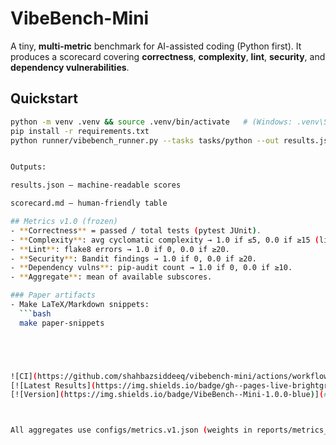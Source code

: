 # VibeBench-Mini

A tiny, **multi-metric** benchmark for AI-assisted coding (Python first).
It produces a scorecard covering **correctness**, **complexity**, **lint**, **security**, and **dependency vulnerabilities**.

## Quickstart
```bash
python -m venv .venv && source .venv/bin/activate   # (Windows: .venv\Scripts\activate)
pip install -r requirements.txt
python runner/vibebench_runner.py --tasks tasks/python --out results.json


Outputs:

results.json — machine-readable scores

scorecard.md — human-friendly table

## Metrics v1.0 (frozen)
- **Correctness** = passed / total tests (pytest JUnit).
- **Complexity**: avg cyclomatic complexity → 1.0 if ≤5, 0.0 if ≥15 (linear in between).
- **Lint**: flake8 errors → 1.0 if 0, 0.0 if ≥20.
- **Security**: Bandit findings → 1.0 if 0, 0.0 if ≥20.
- **Dependency vulns**: pip-audit count → 1.0 if 0, 0.0 if ≥10.
- **Aggregate**: mean of available subscores.

### Paper artifacts
- Make LaTeX/Markdown snippets:
  ```bash
  make paper-snippets





![CI](https://github.com/shahbazsiddeeq/vibebench-mini/actions/workflows/benchmark.yml/badge.svg)
[![Latest Results](https://img.shields.io/badge/gh--pages-live-brightgreen)](https://shahbazsiddeeq.github.io/vibebench-mini/)
[![Version](https://img.shields.io/badge/VibeBench--Mini-1.0.0-blue)](#)



All aggregates use configs/metrics.v1.json (weights in reports/metrics_used.md).
